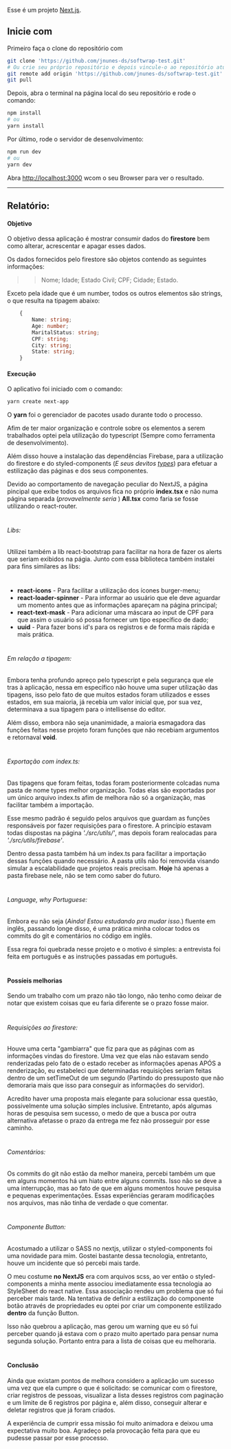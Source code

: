 Esse é um projeto [Next.js](https://nextjs.org/).

## Inicie com

Primeiro faça o clone do repositório com
```bash
git clone 'https://github.com/jnunes-ds/softwrap-test.git'
# Ou crie seu próprio repositório e depois vincule-o ao repositório atual
git remote add origin 'https://github.com/jnunes-ds/softwrap-test.git'
git pull
```
Depois, abra o terminal na página local do seu repositório e rode o comando:

```bash
npm install
# ou
yarn install
```

Por último, rode o servidor de desenvolvimento:

```bash
npm run dev
# ou
yarn dev
```

Abra [http://localhost:3000](http://localhost:3000) wcom o seu Browser para ver o resultado.

-------------------------
## Relatório:

#### Objetivo
O objetivo dessa aplicação é mostrar consumir dados do <b>firestore</b> bem como alterar, acrescentar e apagar esses dados.

Os dados fornecidos pelo firestore são objetos contendo as seguintes informações:

>>Nome;
Idade;
Estado Civil;
CPF;
Cidade;
Estado.

Exceto pela idade que é um number, todos os outros elementos são strings, o que resulta na tipagem abaixo:


```typescript
    {
        Name: string;
        Age: number;
        MaritalStatus: string;
        CPF: string;
        City: string;
        State: string;
    }
```
#### Execução

O aplicativo foi iniciado com o comando:
```bash
yarn create next-app
```
O <b>yarn</b> foi o gerenciador de pacotes usado durante todo o processo.

Afim de ter maior organização e controle sobre os elementos a serem trabalhados optei pela utilização do typescript (Sempre como ferramenta de desenvolvimento).

Além disso houve a instalação das dependências Firebase, para a utilização do firestore e do styled-components (<i>E seus devitos <u>types</u></i>) para efetuar a estilização das páginas e dos seus componentes.

Devido ao comportamento de navegação peculiar do NextJS, a página pincipal que exibe todos os arquivos fica no próprio <b>index.tsx</b> e não numa página separada (<i>provavelmente seria </i>) <b>All.tsx</b> como faria se fosse utilizando o react-router.

#
###### Libs:

Utilizei também a lib react-bootstrap para facilitar na hora de fazer os alerts que seriam exibidos na págia. Junto com essa biblioteca também instalei para fins similares as libs:

#

* <b>react-icons</b> - Para facilitar a utilização dos ícones burger-menu;
* <b>react-loader-spinner</b> - Para informar ao usuário que ele deve aguardar um momento antes que as informações apareçam na página principal;
* <b>react-text-mask</b> - Para adicionar uma máscara ao input de CPF para que assim o usuário só possa fornecer um tipo específico de dado;
* <b>uuid</b> - Para fazer bons id's para os registros e de forma mais rápida e mais prática.

#
###### Em relação a tipagem:
Embora tenha profundo apreço pelo typescript e pela segurança que ele tras à aplicação, nessa em específico não houve uma super utilização das tipagens, isso pelo fato de que muitos estados foram utilizados e esses estados, em sua maioria, já recebia um valor inicial que, por sua vez, determinava a sua tipagem para o intellisense do editor.

Além disso, embora não seja unanimidade, a maioria esmagadora das funções feitas nesse projeto foram funções que não recebiam argumentos e retornaval <b>void</b>.

#

###### Exportação com index.ts:

Das tipagens que foram feitas, todas foram posteriormente colcadas numa pasta de nome types melhor organização. Todas elas são exportadas por um único arquivo index.ts afim de melhora não só a organização, mas facilitar também a importação.

Esse mesmo padrão é seguido pelos arquivos que guardam as funções responsáveis por fazer requisições para o firestore. A princípio estavam todas dispostas na página <i>'./src/utils/'</i>, mas depois foram realocadas para <i>'./src/utils/firebase'</i>.

Dentro dessa pasta também há um index.ts para facilitar a importação dessas funções quando necessário. A pasta utils não foi removida visando simular a escalabilidade que projetos reais precisam. <b>Hoje</b> há apenas a pasta firebase nele, não se tem como saber do futuro.

#

###### Language, why Portuguese:

Embora eu não seja (<i>Ainda! Estou estudando pra mudar isso.</i>) fluente em inglês, passando longe disso, é uma prática minha colocar todos os commits do git e comentários no código em inglês. 

Essa regra foi quebrada nesse projeto e o motivo é simples: a entrevista foi feita em português e as instruções passadas em português. 

#

#### Possíeis melhorias

Sendo um trabalho com um prazo não tão longo, não tenho como deixar de notar que existem coisas que eu faria diferente se o prazo fosse maior.

#

###### Requisições ao firestore:

Houve uma certa "gambiarra" que fiz para que as páginas com as informações vindas do firestore. Uma vez que elas não estavam sendo renderizadas pelo fato de o estado receber as informações apenas APÓS a renderização, eu estabeleci que determinadas requisições seriam feitas dentro de um setTimeOut de um segundo (Partindo do pressuposto que não demoraria mais que isso para conseguir as informações do servidor).

Acredito haver uma proposta mais elegante para solucionar essa questão, possivelmente uma solução simples inclusive. Entretanto, após algumas horas de pesquisa sem sucesso, o medo de que a busca por outra alternativa afetasse o prazo da entrega me fez não prosseguir por esse caminho.

#

###### Comentários:
Os commits do git não estão da melhor maneira, percebi também um que em alguns momentos há um hiato entre alguns commits. Isso não se deve a uma interrupção, mas ao fato de que em alguns momentos houve pesquisa e pequenas experimentações. Essas experiências geraram modificações nos arquivos, mas não tinha de verdade o que comentar.

#

###### Componente Button:
Acostumado a utilizar o SASS no nextjs, utilizar o styled-components foi uma novidade para mim. Gostei bastante dessa tecnologia, entretanto, houve um incidente que só percebi mais tarde.

O meu costume <b>no NextJS</b> era com arquivos scss, ao ver então o styled-components a minha mente associou imediatamente essa tecnologia ao StyleSheet do react native. Essa associação rendeu um problema que só fui perceber mais tarde. Na tentativa de definir a estilização do componente botão através de propriedades eu optei por criar um componente estilizado <b>dentro</b> da função Button.

Isso não quebrou a aplicação, mas gerou um warning que eu só fui perceber quando já estava com o prazo muito apertado para pensar numa segunda solução. Portanto entra para a lista de coisas que eu melhoraria.

#

#### Conclusão

Ainda que existam pontos de melhora considero a aplicação um sucesso uma vez que ela cumpre o que é solicitado: se comunicar com o firestore, criar registros de pessoas, visualizar a lista desses registros com paginação e um limite de 6 registros por página e, além disso, conseguir alterar e deletar registros que já foram criados.

A experiência de cumprir essa missão foi muito animadora e deixou uma expectativa muito boa. Agradeço pela provocação feita para que eu pudesse passar por esse processo.